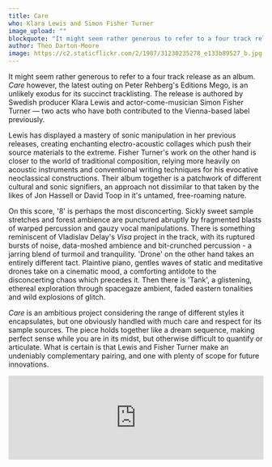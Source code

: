 ```yaml
---
title: Care
who: Klara Lewis and Simon Fisher Turner
image_upload: ""
blockquote: "It might seem rather generous to refer to a four track release as an album. Care however, the latest outing on Peter Rehberg's Editions Mego, is an unlikely exodus for its succinct tracklisting. The album is authored by Swedish producer Klara Lewis and actor-come-musician Simon Fisher Turner — two acts who have both contributed to the Vienna-based label previously. "
author: Theo Darton-Moore
image: https://c2.staticflickr.com/2/1907/31230235278_e133b89527_b.jpg
---
```

It might seem rather generous to refer to a four track release as an album. _Care_ however, the latest outing on Peter Rehberg's Editions Mego, is an unlikely exodus for its succinct tracklisting. The release is authored by Swedish producer Klara Lewis and actor-come-musician Simon Fisher Turner — two acts who have both contributed to the Vienna-based label previously. 

Lewis has displayed a mastery of sonic manipulation in her previous releases, creating enchanting electro-acoustic collages which push their source materials to the extreme. Fisher Turner's work on the other hand is closer to the world of traditional composition, relying more heavily on acoustic instruments and conventional writing techniques for his evocative neoclassical constructions. Their album together is a patchwork of different cultural and sonic signifiers, an approach not dissimilar to that taken by the likes of Jon Hassell or David Toop in it's untamed, free-roaming nature.

On this score, '8' is perhaps the most disconcerting. Sickly sweet sample stretches and forest ambience are punctured abruptly by fragmented blasts of warped percussion and gauzy vocal manipulations. There is something reminiscent of Vladislav Delay's _Visa_ project in the track, with its ruptured bursts of noise, data-moshed ambience and bit-crunched percussion - a jarring blend of turmoil and tranquility. 'Drone' on the other hand takes an entirely different tact. Plaintive piano, gentles waves of static and meditative drones take on a cinematic mood, a comforting antidote to the disconcerting chaos which precedes it. Then there is 'Tank', a glistening, ethereal exploration through spacegaze ambient, faded eastern tonalities and wild explosions of glitch.

_Care_ is an ambitious project considering the range of different styles it encapsulates, but one obviously handled with much care and respect for its sample sources. The piece holds together like a dream sequence, making perfect sense while you are in its midst, but otherwise difficult to quantify or articulate. What is certain is that Lewis and Fisher Turner make an undeniably complementary pairing, and one with plenty of scope for future innovations.

<iframe width="100%" height="166" scrolling="no" frameborder="no" allow="autoplay" src="https://w.soundcloud.com/player/?url=https%3A//api.soundcloud.com/tracks/482712009&color=%23ee3560&auto_play=false&hide_related=false&show_comments=true&show_user=true&show_reposts=false&show_teaser=true"></iframe>